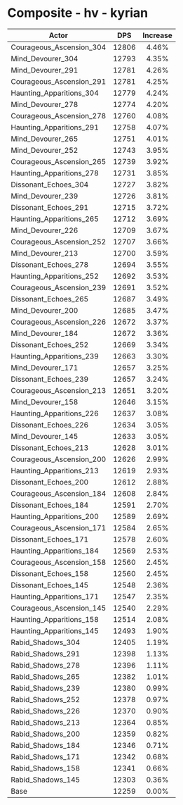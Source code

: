 # Composite - hv - kyrian
| Actor | DPS | Increase |
|---|:---:|:---:|
|Courageous_Ascension_304|12806|4.46%|
|Mind_Devourer_304|12793|4.35%|
|Mind_Devourer_291|12781|4.26%|
|Courageous_Ascension_291|12781|4.25%|
|Haunting_Apparitions_304|12779|4.24%|
|Mind_Devourer_278|12774|4.20%|
|Courageous_Ascension_278|12760|4.08%|
|Haunting_Apparitions_291|12758|4.07%|
|Mind_Devourer_265|12751|4.01%|
|Mind_Devourer_252|12743|3.95%|
|Courageous_Ascension_265|12739|3.92%|
|Haunting_Apparitions_278|12731|3.85%|
|Dissonant_Echoes_304|12727|3.82%|
|Mind_Devourer_239|12726|3.81%|
|Dissonant_Echoes_291|12715|3.72%|
|Haunting_Apparitions_265|12712|3.69%|
|Mind_Devourer_226|12709|3.67%|
|Courageous_Ascension_252|12707|3.66%|
|Mind_Devourer_213|12700|3.59%|
|Dissonant_Echoes_278|12694|3.55%|
|Haunting_Apparitions_252|12692|3.53%|
|Courageous_Ascension_239|12691|3.52%|
|Dissonant_Echoes_265|12687|3.49%|
|Mind_Devourer_200|12685|3.47%|
|Courageous_Ascension_226|12672|3.37%|
|Mind_Devourer_184|12672|3.36%|
|Dissonant_Echoes_252|12669|3.34%|
|Haunting_Apparitions_239|12663|3.30%|
|Mind_Devourer_171|12657|3.25%|
|Dissonant_Echoes_239|12657|3.24%|
|Courageous_Ascension_213|12651|3.20%|
|Mind_Devourer_158|12646|3.15%|
|Haunting_Apparitions_226|12637|3.08%|
|Dissonant_Echoes_226|12634|3.05%|
|Mind_Devourer_145|12633|3.05%|
|Dissonant_Echoes_213|12628|3.01%|
|Courageous_Ascension_200|12626|2.99%|
|Haunting_Apparitions_213|12619|2.93%|
|Dissonant_Echoes_200|12612|2.88%|
|Courageous_Ascension_184|12608|2.84%|
|Dissonant_Echoes_184|12591|2.70%|
|Haunting_Apparitions_200|12589|2.69%|
|Courageous_Ascension_171|12584|2.65%|
|Dissonant_Echoes_171|12578|2.60%|
|Haunting_Apparitions_184|12569|2.53%|
|Courageous_Ascension_158|12560|2.45%|
|Dissonant_Echoes_158|12560|2.45%|
|Dissonant_Echoes_145|12548|2.36%|
|Haunting_Apparitions_171|12547|2.35%|
|Courageous_Ascension_145|12540|2.29%|
|Haunting_Apparitions_158|12514|2.08%|
|Haunting_Apparitions_145|12493|1.90%|
|Rabid_Shadows_304|12405|1.19%|
|Rabid_Shadows_291|12398|1.13%|
|Rabid_Shadows_278|12396|1.11%|
|Rabid_Shadows_265|12382|1.01%|
|Rabid_Shadows_239|12380|0.99%|
|Rabid_Shadows_252|12378|0.97%|
|Rabid_Shadows_226|12370|0.90%|
|Rabid_Shadows_213|12364|0.85%|
|Rabid_Shadows_200|12359|0.82%|
|Rabid_Shadows_184|12346|0.71%|
|Rabid_Shadows_171|12342|0.68%|
|Rabid_Shadows_158|12341|0.66%|
|Rabid_Shadows_145|12303|0.36%|
|Base|12259|0.00%|
